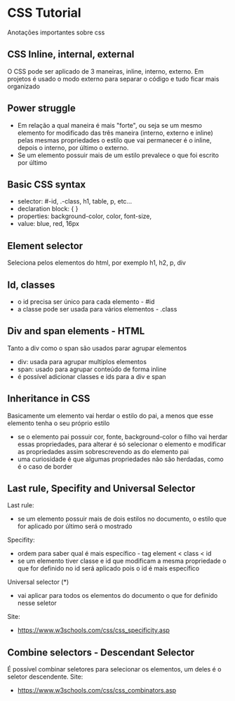 # CSS Tutorial

Anotações importantes sobre css

## CSS Inline, internal, external

O CSS pode ser aplicado de 3 maneiras, inline, interno, externo. Em projetos é usado o modo externo para separar o código e tudo ficar mais organizado

## Power struggle

- Em relação a qual maneira é mais "forte", ou seja se um mesmo elemento for modificado das três maneira (interno, externo e inline) pelas mesmas propriedades o estilo que vai permanecer é o inline, depois o interno, por último o externo.
- Se um elemento possuir mais de um estilo prevalece o que foi escrito por último


## Basic CSS syntax

- selector: #-id, .-class, h1, table, p, etc...
- declaration block: {  }
- properties: background-color, color, font-size,
- value: blue, red, 16px

## Element selector

Seleciona pelos elementos do html, por exemplo h1, h2, p, div


## Id, classes

- o id precisa ser único para cada elemento - #id
- a classe pode ser usada para vários elementos - .class

## Div and span elements - HTML

Tanto a div como o span são usados parar agrupar elementos
- div: usada para agrupar multiplos elementos
- span: usado para agrupar conteúdo de forma inline
- é possível adicionar classes e ids para a div e span

## Inheritance in CSS

Basicamente um elemento vai herdar o estilo do pai, a menos que esse elemento tenha o seu próprio estilo
- se o elemento pai possuir cor, fonte, background-color o filho vai herdar essas propriedades, para alterar é só selecionar o elemento e modificar as propriedades assim sobrescrevendo as do elemento pai
- uma curiosidade é que algumas propriedades não são herdadas, como é o caso de border

## Last rule, Specifity and Universal Selector

Last rule:
- se um elemento possuir mais de dois estilos no documento, o estilo que for aplicado por último será o mostrado 

Specifity:
- ordem para saber qual é mais específico - tag element < class < id
- se um elemento tiver classe e id que modificam a mesma propriedade o que for definido no id será aplicado pois o id é mais específico

Universal selector (*)
- vai aplicar para todos os elementos do documento o que for definido nesse seletor

Site:
- https://www.w3schools.com/css/css_specificity.asp

## Combine selectors - Descendant Selector
É possível combinar seletores para selecionar os elementos, um deles é o seletor descendente. Site:
- https://www.w3schools.com/css/css_combinators.asp
